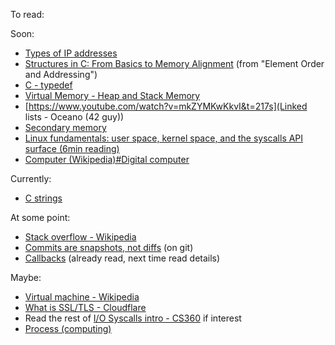 To read:

Soon:
- [Types of IP addresses](https://nordvpn.com/blog/types-of-ip-addresses/)
- [Structures in C: From Basics to Memory Alignment](https://abstractexpr.com/2023/06/29/structures-in-c-from-basics-to-memory-alignment/) (from "Element Order and Addressing")
- [C - typedef](https://www.tutorialspoint.com/cprogramming/c_typedef.htm)
- [Virtual Memory - Heap and Stack Memory](https://courses.engr.illinois.edu/cs240/sp2021/notes/virtualMemory-heap-stack.html)
- [https://www.youtube.com/watch?v=mkZYMKwKkvI&t=217s](Linked lists - Oceano (42 guy))
- [Secondary memory](https://www.geeksforgeeks.org/secondary-memory/)
- [Linux fundamentals: user space, kernel space, and the syscalls API surface (6min reading)](https://www.form3.tech/blog/engineering/linux-fundamentals-user-kernel-space)
- [Computer (Wikipedia)#Digital computer](https://en.wikipedia.org/wiki/Computer#Digital_computers)


Currently:
- [C strings](https://systems-encyclopedia.cs.illinois.edu/articles/c-strings/)


At some point:
- [Stack overflow - Wikipedia](https://en.wikipedia.org/wiki/Stack_overflow)
- [Commits are snapshots, not diffs](https://github.blog/2020-12-17-commits-are-snapshots-not-diffs/) (on git)
- [Callbacks](https://en.wikipedia.org/wiki/Callback_(computer_programming)) (already read, next time read details)


Maybe:
- [Virtual machine - Wikipedia](https://en.wikipedia.org/wiki/Virtual_machine)
- [What is SSL/TLS - Cloudflare](https://www.cloudflare.com/learning/ssl/what-is-ssl/)
- Read the rest of [I/O Syscalls intro - CS360](https://web.eecs.utk.edu/~huangj/cs360/360/notes/Syscall-Intro/lecture.html) if interest
- [Process (computing)](https://en.wikipedia.org/wiki/Process_(computing))
